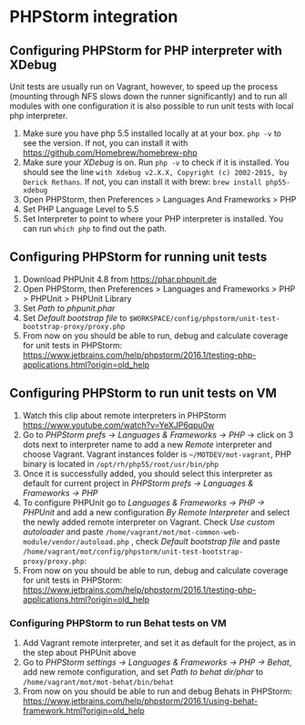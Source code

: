 # PHPStorm integration

## Configuring PHPStorm for PHP interpreter with XDebug

Unit tests are usually run on Vagrant, however, to speed up the process (mounting through NFS slows down the runner significantly) and to run all modules with one configuration it is also possible to run unit tests with local php interpreter. 

1. Make sure you have php 5.5 installed locally at at your box. ```php -v``` to see the version. If not, you can install it with https://github.com/Homebrew/homebrew-php
2. Make sure your *XDebug* is on. Run ```php -v``` to check if it is installed. You should see the line ```with Xdebug v2.X.X, Copyright (c) 2002-2015, by Derick Rethans```. If not, you can install it with brew: ```brew install php55-xdebug```
3. Open PHPStorm, then Preferences > Languages And Frameworks > PHP
4. Set PHP Language Level to 5.5
5. Set Interpreter to point to where your PHP interpreter is installed. You can run ```which php``` to find out the path.

## Configuring PHPStorm for running unit tests

1. Download PHPUnit 4.8 from https://phar.phpunit.de
2. Open PHPStorm, then Preferences > Languages and Frameworks > PHP > PHPUnit > PHPUnit Library
3. Set *Path to phpunit.phar*
4. Set *Default bootstrap file* to ```$WORKSPACE/config/phpstorm/unit-test-bootstrap-proxy/proxy.php```
5. From now on you should be able to run, debug and calculate coverage for unit tests in PHPStorm: https://www.jetbrains.com/help/phpstorm/2016.1/testing-php-applications.html?origin=old_help

## Configuring PHPStorm to run unit tests on VM ###
1. Watch this clip about remote interpreters in PHPStorm https://www.youtube.com/watch?v=YeXJP6qpu0w
2. Go to *PHPStorm prefs -> Languages & Frameworks -> PHP* -> click on 3 dots next to interpreter name to add a new *Remote* interpreter and choose Vagrant. Vagrant instances folder is ```~/MOTDEV/mot-vagrant```, PHP binary is located in ```/opt/rh/php55/root/usr/bin/php```
3. Once it is successfully added, you should select this interpreter as default for current project in *PHPStorm prefs -> Languages & Frameworks -> PHP*
4. To configure PHPUnit go to *Languages & Frameworks -> PHP -> PHPUnit* and add a new configuration *By Remote Interpreter* and select the newly added remote interpreter on Vagrant. Check *Use custom autoloader* and paste ```/home/vagrant/mot/mot-common-web-module/vendor/autoload.php``` , check *Default bootstrap file* and paste ```/home/vagrant/mot/config/phpstorm/unit-test-bootstrap-proxy/proxy.php```:
5. From now on you should be able to run, debug and calculate coverage for unit tests in PHPStorm: https://www.jetbrains.com/help/phpstorm/2016.1/testing-php-applications.html?origin=old_help


### Configuring PHPStorm to run Behat tests on VM ###
1. Add Vagrant remote interpreter, and set it as default for the project, as in the step about PHPUnit above
2. Go to *PHPStorm settings -> Languages & Frameworks -> PHP -> Behat*, add new remote configuration, and set *Path to behat dir/phar* to ```/home/vagrant/mot/mot-behat/bin/behat```
5. From now on you should be able to run and debug Behats in PHPStorm: https://www.jetbrains.com/help/phpstorm/2016.1/using-behat-framework.html?origin=old_help